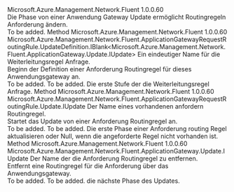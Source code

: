 <Type Name="IWithRequestRoutingRule" FullName="Microsoft.Azure.Management.Network.Fluent.ApplicationGateway.Update.IWithRequestRoutingRule">
  <TypeSignature Language="C#" Value="public interface IWithRequestRoutingRule" />
  <TypeSignature Language="ILAsm" Value=".class public interface auto ansi abstract IWithRequestRoutingRule" />
  <TypeSignature Language="DocId" Value="T:Microsoft.Azure.Management.Network.Fluent.ApplicationGateway.Update.IWithRequestRoutingRule" />
  <TypeSignature Language="VB.NET" Value="Public Interface IWithRequestRoutingRule" />
  <TypeSignature Language="F#" Value="type IWithRequestRoutingRule = interface" />
  <AssemblyInfo>
    <AssemblyName>Microsoft.Azure.Management.Network.Fluent</AssemblyName>
    <AssemblyVersion>1.0.0.60</AssemblyVersion>
  </AssemblyInfo>
  <Interfaces />
  <Docs>
    <summary>
            Die Phase von einer Anwendung Gateway Update ermöglicht Routingregeln Anforderung ändern.
            </summary>
    <remarks>To be added.</remarks>
  </Docs>
  <Members>
    <Member MemberName="DefineRequestRoutingRule">
      <MemberSignature Language="C#" Value="public Microsoft.Azure.Management.Network.Fluent.ApplicationGatewayRequestRoutingRule.UpdateDefinition.IBlank&lt;Microsoft.Azure.Management.Network.Fluent.ApplicationGateway.Update.IUpdate&gt; DefineRequestRoutingRule (string name);" />
      <MemberSignature Language="ILAsm" Value=".method public hidebysig newslot virtual instance class Microsoft.Azure.Management.Network.Fluent.ApplicationGatewayRequestRoutingRule.UpdateDefinition.IBlank`1&lt;class Microsoft.Azure.Management.Network.Fluent.ApplicationGateway.Update.IUpdate&gt; DefineRequestRoutingRule(string name) cil managed" />
      <MemberSignature Language="DocId" Value="M:Microsoft.Azure.Management.Network.Fluent.ApplicationGateway.Update.IWithRequestRoutingRule.DefineRequestRoutingRule(System.String)" />
      <MemberSignature Language="VB.NET" Value="Public Function DefineRequestRoutingRule (name As String) As IBlank(Of IUpdate)" />
      <MemberSignature Language="F#" Value="abstract member DefineRequestRoutingRule : string -&gt; Microsoft.Azure.Management.Network.Fluent.ApplicationGatewayRequestRoutingRule.UpdateDefinition.IBlank&lt;Microsoft.Azure.Management.Network.Fluent.ApplicationGateway.Update.IUpdate&gt;" Usage="iWithRequestRoutingRule.DefineRequestRoutingRule name" />
      <MemberType>Method</MemberType>
      <AssemblyInfo>
        <AssemblyName>Microsoft.Azure.Management.Network.Fluent</AssemblyName>
        <AssemblyVersion>1.0.0.60</AssemblyVersion>
      </AssemblyInfo>
      <ReturnValue>
        <ReturnType>Microsoft.Azure.Management.Network.Fluent.ApplicationGatewayRequestRoutingRule.UpdateDefinition.IBlank&lt;Microsoft.Azure.Management.Network.Fluent.ApplicationGateway.Update.IUpdate&gt;</ReturnType>
      </ReturnValue>
      <Parameters>
        <Parameter Name="name" Type="System.String" />
      </Parameters>
      <Docs>
        <param name="name">Ein eindeutiger Name für die Weiterleitungsregel Anfrage.</param>
        <summary>
            Beginn der Definition einer Anforderung Routingregel für dieses Anwendungsgateway an.
            </summary>
        <returns>To be added.</returns>
        <remarks>To be added.</remarks>
        <return>Die erste Stufe der die Weiterleitungsregel Anfrage.</return>
      </Docs>
    </Member>
    <Member MemberName="UpdateRequestRoutingRule">
      <MemberSignature Language="C#" Value="public Microsoft.Azure.Management.Network.Fluent.ApplicationGatewayRequestRoutingRule.Update.IUpdate UpdateRequestRoutingRule (string name);" />
      <MemberSignature Language="ILAsm" Value=".method public hidebysig newslot virtual instance class Microsoft.Azure.Management.Network.Fluent.ApplicationGatewayRequestRoutingRule.Update.IUpdate UpdateRequestRoutingRule(string name) cil managed" />
      <MemberSignature Language="DocId" Value="M:Microsoft.Azure.Management.Network.Fluent.ApplicationGateway.Update.IWithRequestRoutingRule.UpdateRequestRoutingRule(System.String)" />
      <MemberSignature Language="VB.NET" Value="Public Function UpdateRequestRoutingRule (name As String) As IUpdate" />
      <MemberSignature Language="F#" Value="abstract member UpdateRequestRoutingRule : string -&gt; Microsoft.Azure.Management.Network.Fluent.ApplicationGatewayRequestRoutingRule.Update.IUpdate" Usage="iWithRequestRoutingRule.UpdateRequestRoutingRule name" />
      <MemberType>Method</MemberType>
      <AssemblyInfo>
        <AssemblyName>Microsoft.Azure.Management.Network.Fluent</AssemblyName>
        <AssemblyVersion>1.0.0.60</AssemblyVersion>
      </AssemblyInfo>
      <ReturnValue>
        <ReturnType>Microsoft.Azure.Management.Network.Fluent.ApplicationGatewayRequestRoutingRule.Update.IUpdate</ReturnType>
      </ReturnValue>
      <Parameters>
        <Parameter Name="name" Type="System.String" />
      </Parameters>
      <Docs>
        <param name="name">Der Name eines vorhandenen anfordern Routingregel.</param>
        <summary>
            Startet das Update von einer Anforderung Routingregel an.
            </summary>
        <returns>To be added.</returns>
        <remarks>To be added.</remarks>
        <return>Die erste Phase einer Anforderung routing Regel aktualisieren oder Null, wenn die angeforderte Regel nicht vorhanden ist.</return>
      </Docs>
    </Member>
    <Member MemberName="WithoutRequestRoutingRule">
      <MemberSignature Language="C#" Value="public Microsoft.Azure.Management.Network.Fluent.ApplicationGateway.Update.IUpdate WithoutRequestRoutingRule (string name);" />
      <MemberSignature Language="ILAsm" Value=".method public hidebysig newslot virtual instance class Microsoft.Azure.Management.Network.Fluent.ApplicationGateway.Update.IUpdate WithoutRequestRoutingRule(string name) cil managed" />
      <MemberSignature Language="DocId" Value="M:Microsoft.Azure.Management.Network.Fluent.ApplicationGateway.Update.IWithRequestRoutingRule.WithoutRequestRoutingRule(System.String)" />
      <MemberSignature Language="VB.NET" Value="Public Function WithoutRequestRoutingRule (name As String) As IUpdate" />
      <MemberSignature Language="F#" Value="abstract member WithoutRequestRoutingRule : string -&gt; Microsoft.Azure.Management.Network.Fluent.ApplicationGateway.Update.IUpdate" Usage="iWithRequestRoutingRule.WithoutRequestRoutingRule name" />
      <MemberType>Method</MemberType>
      <AssemblyInfo>
        <AssemblyName>Microsoft.Azure.Management.Network.Fluent</AssemblyName>
        <AssemblyVersion>1.0.0.60</AssemblyVersion>
      </AssemblyInfo>
      <ReturnValue>
        <ReturnType>Microsoft.Azure.Management.Network.Fluent.ApplicationGateway.Update.IUpdate</ReturnType>
      </ReturnValue>
      <Parameters>
        <Parameter Name="name" Type="System.String" />
      </Parameters>
      <Docs>
        <param name="name">Der Name der die Anforderung Routingregel zu entfernen.</param>
        <summary>
            Entfernt eine Routingregel für die Anforderung über das Anwendungsgateway.
            </summary>
        <returns>To be added.</returns>
        <remarks>To be added.</remarks>
        <return>die nächste Phase des Updates.</return>
      </Docs>
    </Member>
  </Members>
</Type>